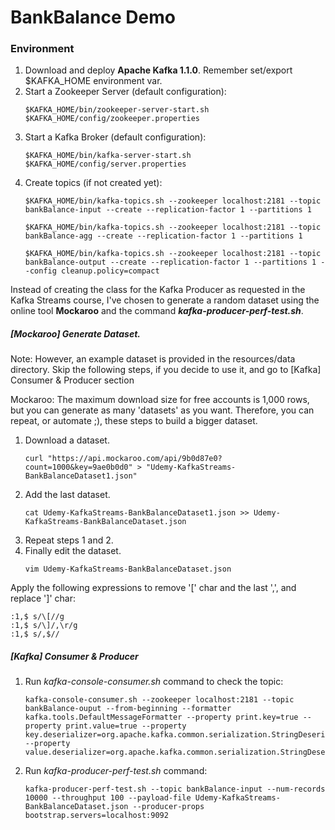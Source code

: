 # BankBalance Demo

### Environment

1) Download and deploy **Apache Kafka 1.1.0**. Remember set/export $KAFKA_HOME environment var.
2) Start a Zookeeper Server (default configuration):
    ```
    $KAFKA_HOME/bin/zookeeper-server-start.sh $KAFKA_HOME/config/zookeeper.properties
    ```
3) Start a Kafka Broker (default configuration):
    ```
    $KAFKA_HOME/bin/kafka-server-start.sh $KAFKA_HOME/config/server.properties
    ```
4) Create topics (if not created yet):
    ```
    $KAFKA_HOME/bin/kafka-topics.sh --zookeeper localhost:2181 --topic bankBalance-input --create --replication-factor 1 --partitions 1

    $KAFKA_HOME/bin/kafka-topics.sh --zookeeper localhost:2181 --topic bankBalance-agg --create --replication-factor 1 --partitions 1

    $KAFKA_HOME/bin/kafka-topics.sh --zookeeper localhost:2181 --topic bankBalance-output --create --replication-factor 1 --partitions 1 --config cleanup.policy=compact
    ```
Instead of creating the class for the Kafka Producer as requested in the Kafka Streams course, I've chosen to generate a random dataset using the online tool **Mockaroo** and the command ***kafka-producer-perf-test.sh***.
##### [Mockaroo] Generate Dataset.
Note: However, an example dataset is provided in the resources/data directory. Skip the following steps, if you decide to use it, and go to [Kafka] Consumer & Producer section

Mockaroo: The maximum download size for free accounts is 1,000 rows, but you can generate as many 'datasets' as you want. Therefore, you can repeat, or automate ;), these steps to build a bigger dataset.
1) Download a dataset.
    ```
    curl "https://api.mockaroo.com/api/9b0d87e0?count=1000&key=9ae0b0d0" > "Udemy-KafkaStreams-BankBalanceDataset1.json"
    ```
2) Add the last dataset.
    ``` 
    cat Udemy-KafkaStreams-BankBalanceDataset1.json >> Udemy-KafkaStreams-BankBalanceDataset.json
    ```
3) Repeat steps 1 and 2.
4) Finally edit the dataset.
    ```
    vim Udemy-KafkaStreams-BankBalanceDataset.json
    ```
Apply the following expressions to remove '\[' char and the last ',', and replace ']' char:
```
:1,$ s/\[//g
:1,$ s/\]/,\r/g
:1,$ s/,$//
```
##### [Kafka] Consumer & Producer
1) Run *kafka-console-consumer.sh* command to check the topic:
    ```
    kafka-console-consumer.sh --zookeeper localhost:2181 --topic bankBalance-ouput --from-beginning --formatter kafka.tools.DefaultMessageFormatter --property print.key=true --property print.value=true --property key.deserializer=org.apache.kafka.common.serialization.StringDeserializer --property value.deserializer=org.apache.kafka.common.serialization.StringDeserializer
    ```
    
2) Run *kafka-producer-perf-test.sh* command:
    ``` 
    kafka-producer-perf-test.sh --topic bankBalance-input --num-records 10000 --throughput 100 --payload-file Udemy-KafkaStreams-BankBalanceDataset.json --producer-props bootstrap.servers=localhost:9092
    ```
